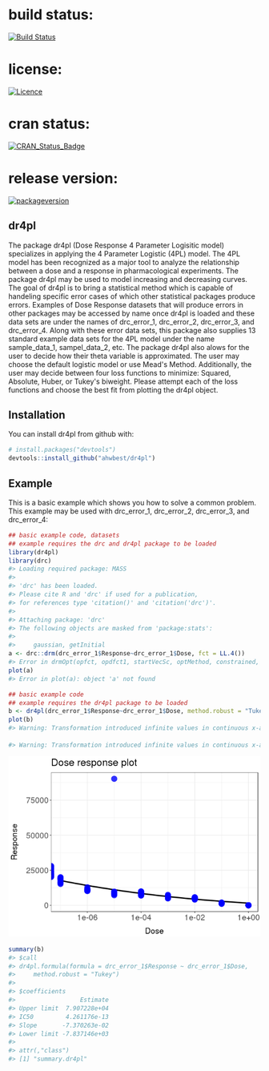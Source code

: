 <!-- README.md is generated from README.Rmd. Please edit that file -->
build status:
=============

[![Build Status](https://travis-ci.org/aubreybailey/dr4pl.svg?branch=master)](https://travis-ci.org/aubreybailey/dr4pl)

license:
========

[![Licence](https://img.shields.io/badge/licence-GPL--3-blue.svg)](https://www.gnu.org/licenses/gpl-3.0.en.html)

cran status:
============

[![CRAN\_Status\_Badge](http://www.r-pkg.org/badges/version/dr4pl)](https://cran.r-project.org/package=dr4pl)

release version:
================

[![packageversion](https://img.shields.io/badge/GitHub%20Package%20version-0.97-orange.svg?style=flat-square)](commits/master)

dr4pl
-----

The package dr4pl (Dose Response 4 Parameter Logisitic model) specializes in applying the 4 Parameter Logistic (4PL) model. The 4PL model has been recognized as a major tool to analyze the relationship between a dose and a response in pharmacological experiments. The package dr4pl may be used to model increasing and decreasing curves. The goal of dr4pl is to bring a statistical method which is capable of handeling specific error cases of which other statistical packages produce errors. Examples of Dose Response datasets that will produce errors in other packages may be accessed by name once dr4pl is loaded and these data sets are under the names of drc\_error\_1, drc\_error\_2, drc\_error\_3, and drc\_error\_4. Along with these error data sets, this package also supplies 13 standard example data sets for the 4PL model under the name sample\_data\_1, sampel\_data\_2, etc. The package dr4pl also alows for the user to decide how their theta variable is approximated. The user may choose the default logistic model or use Mead's Method. Additionally, the user may decide between four loss functions to minimize: Squared, Absolute, Huber, or Tukey's biweight. Please attempt each of the loss functions and choose the best fit from plotting the dr4pl object.

Installation
------------

You can install dr4pl from github with:

``` r
# install.packages("devtools")
devtools::install_github("ahwbest/dr4pl")
```

Example
-------

This is a basic example which shows you how to solve a common problem. This example may be used with drc\_error\_1, drc\_error\_2, drc\_error\_3, and drc\_error\_4:

``` r
## basic example code, datasets
## example requires the drc and dr4pl package to be loaded
library(dr4pl)
library(drc)
#> Loading required package: MASS
#> 
#> 'drc' has been loaded.
#> Please cite R and 'drc' if used for a publication,
#> for references type 'citation()' and 'citation('drc')'.
#> 
#> Attaching package: 'drc'
#> The following objects are masked from 'package:stats':
#> 
#>     gaussian, getInitial
a <- drc::drm(drc_error_1$Response~drc_error_1$Dose, fct = LL.4())
#> Error in drmOpt(opfct, opdfct1, startVecSc, optMethod, constrained, warnVal, : Convergence failed
plot(a)
#> Error in plot(a): object 'a' not found
```

``` r
## basic example code
## example requires the dr4pl package to be loaded
b <- dr4pl(drc_error_1$Response~drc_error_1$Dose, method.robust = "Tukey") #Tukey's Biweight loss function estimates best for this particular data set
plot(b)
#> Warning: Transformation introduced infinite values in continuous x-axis

#> Warning: Transformation introduced infinite values in continuous x-axis
```

![](README-example_solution-1.png)

``` r
summary(b)
#> $call
#> dr4pl.formula(formula = drc_error_1$Response ~ drc_error_1$Dose, 
#>     method.robust = "Tukey")
#> 
#> $coefficients
#>                  Estimate
#> Upper limit  7.907228e+04
#> IC50         4.261176e-13
#> Slope       -7.370263e-02
#> Lower limit -7.837146e+03
#> 
#> attr(,"class")
#> [1] "summary.dr4pl"
```
